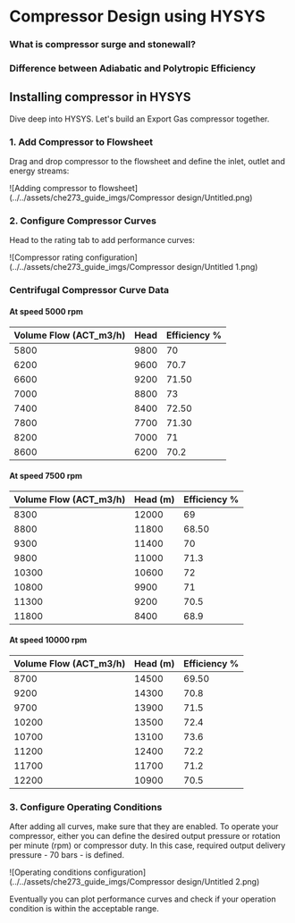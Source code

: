 # Compressor Design using HYSYS

### What is compressor surge and stonewall?

### Difference between Adiabatic and Polytropic Efficiency

## Installing compressor in HYSYS
Dive deep into HYSYS. Let's build an Export Gas compressor together.

### 1. Add Compressor to Flowsheet
Drag and drop compressor to the flowsheet and define the inlet, outlet and energy streams:

![Adding compressor to flowsheet](../../assets/che273_guide_imgs/Compressor design/Untitled.png)

### 2. Configure Compressor Curves
Head to the rating tab to add performance curves:

![Compressor rating configuration](../../assets/che273_guide_imgs/Compressor design/Untitled 1.png)

### Centrifugal Compressor Curve Data

#### At speed 5000 rpm
| Volume Flow (ACT_m3/h) | Head | Efficiency % |
|------------------------|------|--------------|
| 5800 | 9800 | 70 |
| 6200 | 9600 | 70.7 |
| 6600 | 9200 | 71.50 |
| 7000 | 8800 | 73 |
| 7400 | 8400 | 72.50 |
| 7800 | 7700 | 71.30 |
| 8200 | 7000 | 71 |
| 8600 | 6200 | 70.2 |

#### At speed 7500 rpm
| Volume Flow (ACT_m3/h) | Head (m) | Efficiency % |
|------------------------|----------|--------------|
| 8300 | 12000 | 69 |
| 8800 | 11800 | 68.50 |
| 9300 | 11400 | 70 |
| 9800 | 11000 | 71.3 |
| 10300 | 10600 | 72 |
| 10800 | 9900 | 71 |
| 11300 | 9200 | 70.5 |
| 11800 | 8400 | 68.9 |

#### At speed 10000 rpm
| Volume Flow (ACT_m3/h) | Head (m) | Efficiency % |
|------------------------|----------|--------------|
| 8700 | 14500 | 69.50 |
| 9200 | 14300 | 70.8 |
| 9700 | 13900 | 71.5 |
| 10200 | 13500 | 72.4 |
| 10700 | 13100 | 73.6 |
| 11200 | 12400 | 72.2 |
| 11700 | 11700 | 71.2 |
| 12200 | 10900 | 70.5 |

### 3. Configure Operating Conditions
After adding all curves, make sure that they are enabled. To operate your compressor, either you can define the desired output pressure or rotation per minute (rpm) or compressor duty. In this case, required output delivery pressure - 70 bars - is defined.

![Operating conditions configuration](../../assets/che273_guide_imgs/Compressor design/Untitled 2.png)

Eventually you can plot performance curves and check if your operation condition is within the acceptable range.